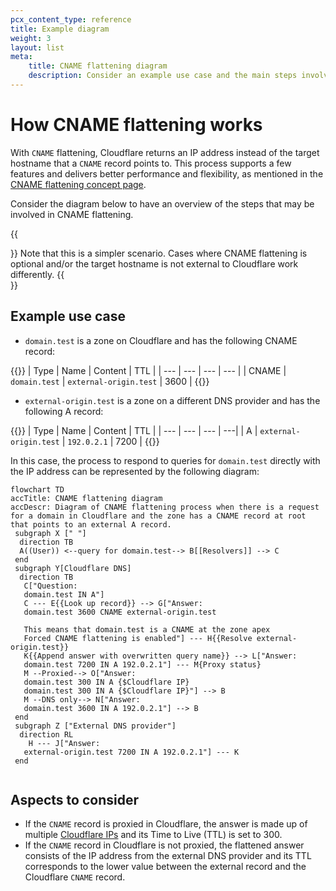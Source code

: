 ```yaml
---
pcx_content_type: reference
title: Example diagram
weight: 3
layout: list
meta:
    title: CNAME flattening diagram
    description: Consider an example use case and the main steps involved in CNAME flattening.
---
```


# How CNAME flattening works

With `CNAME` flattening, Cloudflare returns an IP address instead of the target hostname that a `CNAME` record points to.
This process supports a few features and delivers better performance and flexibility, as mentioned in the [CNAME flattening concept page](/dns/cname-flattening/).

Consider the diagram below to have an overview of the steps that may be involved in CNAME flattening. 

{{<Aside type="note">}}
Note that this is a simpler scenario. Cases where CNAME flattening is optional and/or the target hostname is not external to Cloudflare work differently.
{{</Aside>}}

## Example use case

- `domain.test` is a zone on Cloudflare and has the following CNAME record:

{{<example>}}
| Type | Name | Content | TTL |
| --- | --- | --- | --- |
| CNAME | `domain.test` | `external-origin.test` | 3600 |
{{</example>}}

- `external-origin.test` is a zone on a different DNS provider and has the following A record:

{{<example>}}
| Type | Name | Content | TTL |
| --- | --- | --- | ---|
| A | `external-origin.test` | `192.0.2.1` | 7200 |
{{</example>}}

In this case, the process to respond to queries for `domain.test` directly with the IP address can be represented by the following diagram:

```mermaid
flowchart TD
accTitle: CNAME flattening diagram
accDescr: Diagram of CNAME flattening process when there is a request for a domain in Cloudflare and the zone has a CNAME record at root that points to an external A record.
 subgraph X [" "]
  direction TB
  A((User)) <--query for domain.test--> B[[Resolvers]] --> C
 end
 subgraph Y[Cloudflare DNS]
  direction TB
   C["Question: 
   domain.test IN A"] 
   C --- E{{Look up record}} --> G["Answer: 
   domain.test 3600 CNAME external-origin.test

   This means that domain.test is a CNAME at the zone apex
   Forced CNAME flattening is enabled"] --- H{{Resolve external-origin.test}}
   K{{Append answer with overwritten query name}} --> L["Answer: 
   domain.test 7200 IN A 192.0.2.1"] --- M{Proxy status}
   M --Proxied--> O["Answer: 
   domain.test 300 IN A {$Cloudflare IP}
   domain.test 300 IN A {$Cloudflare IP}"] --> B
   M --DNS only--> N["Answer:
   domain.test 3600 IN A 192.0.2.1"] --> B
 end
 subgraph Z ["External DNS provider"]
  direction RL
    H --- J["Answer: 
   external-origin.test 7200 IN A 192.0.2.1"] --- K
 end
 
```

## Aspects to consider

- If the `CNAME` record is proxied in Cloudflare, the answer is made up of multiple [Cloudflare IPs](https://www.cloudflare.com/ips/) and its Time to Live (TTL) is set to 300.
- If the `CNAME` record in Cloudflare is not proxied, the flattened answer consists of the IP address from the external DNS provider and its TTL corresponds to the lower value between the external record and the Cloudflare `CNAME` record.